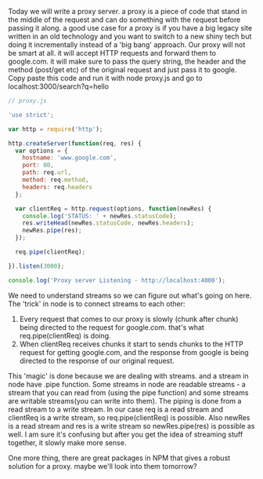 
Today we will write a proxy server. a proxy is a piece of code that stand in the middle of the request and can do something with the request before passing it along. a good use case for a proxy is if you have a big legacy site written in an old technology and you want to switch to a new shiny tech but doing it incrementally instead of a 'big bang' approach.
Our proxy will not be smart at all. it will accept HTTP requests and forward them to google.com. it will make sure to pass the query string, the header and the method (post/get etc) of the original request and just pass it to google.
Copy paste this code and run it with node proxy.js and go to localhost:3000/search?q=hello

```js
// proxy.js

'use strict';

var http = require('http');

http.createServer(function(req, res) {
  var options = {
    hostname: 'www.google.com',
    port: 80,
    path: req.url,
    method: req.method,
    headers: req.headers
  };

  var clientReq = http.request(options, function(newRes) {
    console.log('STATUS: ' + newRes.statusCode);
    res.writeHead(newRes.statusCode, newRes.headers);
    newRes.pipe(res);
  });

  req.pipe(clientReq);

}).listen(3000);

console.log('Proxy server Listening - http://localhost:4000');
```

We need to understand streams so we can figure out what's going on here. The 'trick' in node is to connect streams to each other:   
1. Every request that comes to our proxy is slowly (chunk after chunk) being directed to the request for google.com. that's what req.pipe(clientReq) is doing. 
2. When clientReq receives chunks it start to sends chunks to the HTTP request for getting google.com, and the response from google is being directed to the response of our original request.

This 'magic' is done because we are dealing with streams. and a stream in node have .pipe function. Some streams in node are readable streams - a stream that you can read from (using the pipe function) and some streams are writable streams(you can write into them). 
The piping is done from a read stream to a write stream. In our case req is a read stream and clientReq is a write stream, so req.pipe(clientReq) is possible. Also newRes is a read stream and res is a write stream so newRes.pipe(res) is possible as well.
I am sure it's confusing but after you get the idea of streaming stuff together, it slowly make more sense.

One more thing, there are great packages in NPM that gives a robust solution for a proxy. maybe we'll look into them tomorrow?
